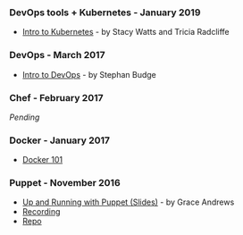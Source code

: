 
### DevOps tools + Kubernetes - January 2019
- [Intro to Kubernetes](../devops-study-nights/January_2019_wwcode_pdx_devops_study_night.pdf) - by Stacy Watts and Tricia Radcliffe

### DevOps - March 2017
- [Intro to DevOps](https://github.com/wwcodeportland/study-nights/blob/master/devops-study-nights/stephanx-intro-to-devops/introtodevops.txt) - by Stephan Budge

### Chef - February 2017
*Pending*

### Docker - January 2017
- [Docker 101](https://github.com/wwcodeportland/study-nights/tree/master/devops-study-nights/docker101)

### Puppet - November 2016
- [Up and Running with Puppet (Slides)](http://www.slideshare.net/PuppetLabs/puppetconf-2016-up-and-running-with-puppet-enterprise-in-45-minutes-or-less-grace-andrews-puppet) - by Grace Andrews
- [Recording](https://www.youtube.com/watch?v=nEET13c6dqo)
- [Repo](https://github.com/Grace-Andrews/upandrun)

